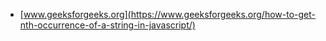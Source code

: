 * [www.geeksforgeeks.org](https://www.geeksforgeeks.org/how-to-get-nth-occurrence-of-a-string-in-javascript/)
